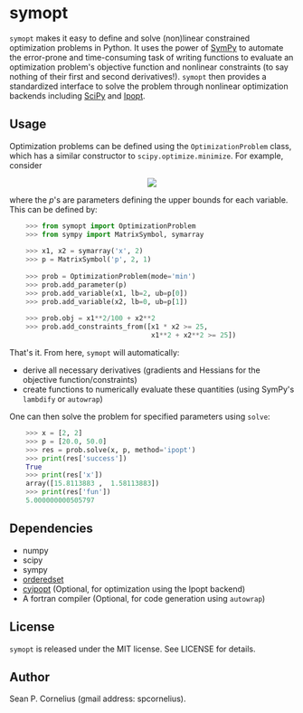 symopt
======
`symopt` makes it easy to define and solve (non)linear constrained optimization problems in Python. 
It uses the power of [SymPy](https://www.sympy.org/) to automate the error-prone and 
time-consuming task of writing functions to evaluate an optimization problem's objective function 
and nonlinear constraints (to say nothing of their first and second derivatives!). 
`symopt` then provides a standardized interface to solve the problem through nonlinear 
optimization backends including [SciPy](https://www.scipy.org/) and 
[Ipopt](https://projects.coin-or.org/Ipopt).

Usage
-----
Optimization problems can be defined using the `OptimizationProblem`
class, which has a similar constructor to `scipy.optimize.minimize`.
For example, consider

<p align="center">
    <img src="https://latex.codecogs.com/gif.latex?\begin{align*}&space;\textrm{minimize}\;\;&space;&x_1^2/100&space;&plus;&space;x_2^2&space;\\&space;\textrm{subject&space;to}\;\;&space;&&space;x_1&space;x_2&space;\geq&space;25&space;\\&space;&&space;x_1^2&space;&plus;&space;x_2^2&space;\geq&space;25&space;\\&space;&&space;2&space;\leq&space;x_1&space;\leq&space;p_1&space;\\&space;&&space;0&space;\leq&space;x_2&space;\leq&space;p_2&space;\\&space;\end{align*}">
</p>

where the *p*'s  are parameters defining the upper bounds for each variable. 
This can be defined by:
```python
    >>> from symopt import OptimizationProblem
    >>> from sympy import MatrixSymbol, symarray
    
    >>> x1, x2 = symarray('x', 2)
    >>> p = MatrixSymbol('p', 2, 1)
    
    >>> prob = OptimizationProblem(mode='min')
    >>> prob.add_parameter(p)
    >>> prob.add_variable(x1, lb=2, ub=p[0])
    >>> prob.add_variable(x2, lb=0, ub=p[1])
    
    >>> prob.obj = x1**2/100 + x2**2
    >>> prob.add_constraints_from([x1 * x2 >= 25,
                                   x1**2 + x2**2 >= 25])
```
That's it. From here, `symopt` will automatically:

* derive all necessary derivatives (gradients and Hessians for the objective 
function/constraints)
* create functions to numerically evaluate these quantities 
(using SymPy's `lambdify` or `autowrap`)

One can then solve the problem for specified parameters using `solve`:
```python
    >>> x = [2, 2]
    >>> p = [20.0, 50.0]
    >>> res = prob.solve(x, p, method='ipopt')
    >>> print(res['success'])
    True
    >>> print(res['x'])
    array([15.8113883 ,  1.58113883])
    >>> print(res['fun'])
    5.000000000505797
```

Dependencies
------------
* numpy
* scipy
* sympy
* [orderedset](https://pypi.org/project/orderedset/)
* [cyipopt](https://github.com/matthias-k/cyipopt) (Optional, for optimization using the Ipopt backend)
* A fortran compiler (Optional, for code generation using `autowrap`)


License
-------
`symopt` is released under the MIT license. See LICENSE for details.


Author
------
Sean P. Cornelius (gmail address: spcornelius).